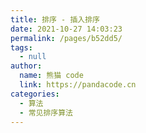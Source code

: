 ```yaml
---
title: 排序 - 插入排序
date: 2021-10-27 14:03:23
permalink: /pages/b52dd5/
tags: 
  - null
author: 
  name: 熊猫 code
  link: https://pandacode.cn
categories: 
  - 算法
  - 常见排序算法
---
```

